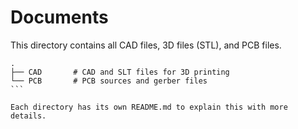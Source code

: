 # Documents

This directory contains all CAD files, 3D files (STL), and PCB files.

````
.
├── CAD       # CAD and SLT files for 3D printing
└── PCB       # PCB sources and gerber files
```

Each directory has its own README.md to explain this with more details.
